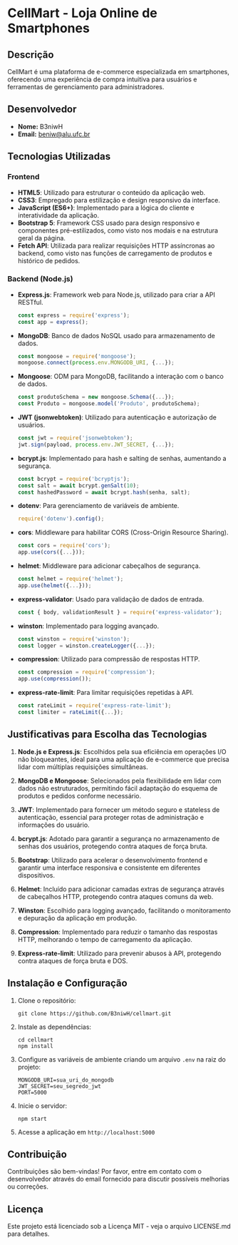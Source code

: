 # CellMart - Loja Online de Smartphones

## Descrição
CellMart é uma plataforma de e-commerce especializada em smartphones, oferecendo uma experiência de compra intuitiva para usuários e ferramentas de gerenciamento para administradores.

## Desenvolvedor
- **Nome:** B3niwH
- **Email:** beniw@alu.ufc.br

## Tecnologias Utilizadas

### Frontend
- **HTML5**: Utilizado para estruturar o conteúdo da aplicação web.
- **CSS3**: Empregado para estilização e design responsivo da interface.
- **JavaScript (ES6+)**: Implementado para a lógica do cliente e interatividade da aplicação.
- **Bootstrap 5**: Framework CSS usado para design responsivo e componentes pré-estilizados, como visto nos modais e na estrutura geral da página.
- **Fetch API**: Utilizada para realizar requisições HTTP assíncronas ao backend, como visto nas funções de carregamento de produtos e histórico de pedidos.

### Backend (Node.js)
- **Express.js**: Framework web para Node.js, utilizado para criar a API RESTful.
  ```javascript
  const express = require('express');
  const app = express();
  ```
- **MongoDB**: Banco de dados NoSQL usado para armazenamento de dados.
  ```javascript
  const mongoose = require('mongoose');
  mongoose.connect(process.env.MONGODB_URI, {...});
  ```
- **Mongoose**: ODM para MongoDB, facilitando a interação com o banco de dados.
  ```javascript
  const produtoSchema = new mongoose.Schema({...});
  const Produto = mongoose.model('Produto', produtoSchema);
  ```
- **JWT (jsonwebtoken)**: Utilizado para autenticação e autorização de usuários.
  ```javascript
  const jwt = require('jsonwebtoken');
  jwt.sign(payload, process.env.JWT_SECRET, {...});
  ```
- **bcrypt.js**: Implementado para hash e salting de senhas, aumentando a segurança.
  ```javascript
  const bcrypt = require('bcryptjs');
  const salt = await bcrypt.genSalt(10);
  const hashedPassword = await bcrypt.hash(senha, salt);
  ```
- **dotenv**: Para gerenciamento de variáveis de ambiente.
  ```javascript
  require('dotenv').config();
  ```
- **cors**: Middleware para habilitar CORS (Cross-Origin Resource Sharing).
  ```javascript
  const cors = require('cors');
  app.use(cors({...}));
  ```
- **helmet**: Middleware para adicionar cabeçalhos de segurança.
  ```javascript
  const helmet = require('helmet');
  app.use(helmet({...}));
  ```
- **express-validator**: Usado para validação de dados de entrada.
  ```javascript
  const { body, validationResult } = require('express-validator');
  ```
- **winston**: Implementado para logging avançado.
  ```javascript
  const winston = require('winston');
  const logger = winston.createLogger({...});
  ```
- **compression**: Utilizado para compressão de respostas HTTP.
  ```javascript
  const compression = require('compression');
  app.use(compression());
  ```
- **express-rate-limit**: Para limitar requisições repetidas à API.
  ```javascript
  const rateLimit = require('express-rate-limit');
  const limiter = rateLimit({...});
  ```

## Justificativas para Escolha das Tecnologias

1. **Node.js e Express.js**: Escolhidos pela sua eficiência em operações I/O não bloqueantes, ideal para uma aplicação de e-commerce que precisa lidar com múltiplas requisições simultâneas.

2. **MongoDB e Mongoose**: Selecionados pela flexibilidade em lidar com dados não estruturados, permitindo fácil adaptação do esquema de produtos e pedidos conforme necessário.

3. **JWT**: Implementado para fornecer um método seguro e stateless de autenticação, essencial para proteger rotas de administração e informações do usuário.

4. **bcrypt.js**: Adotado para garantir a segurança no armazenamento de senhas dos usuários, protegendo contra ataques de força bruta.

5. **Bootstrap**: Utilizado para acelerar o desenvolvimento frontend e garantir uma interface responsiva e consistente em diferentes dispositivos.

6. **Helmet**: Incluído para adicionar camadas extras de segurança através de cabeçalhos HTTP, protegendo contra ataques comuns da web.

7. **Winston**: Escolhido para logging avançado, facilitando o monitoramento e depuração da aplicação em produção.

8. **Compression**: Implementado para reduzir o tamanho das respostas HTTP, melhorando o tempo de carregamento da aplicação.

9. **Express-rate-limit**: Utilizado para prevenir abusos à API, protegendo contra ataques de força bruta e DOS.

## Instalação e Configuração

1. Clone o repositório:
   ```
   git clone https://github.com/B3niwH/cellmart.git
   ```

2. Instale as dependências:
   ```
   cd cellmart
   npm install
   ```

3. Configure as variáveis de ambiente criando um arquivo `.env` na raiz do projeto:
   ```
   MONGODB_URI=sua_uri_do_mongodb
   JWT_SECRET=seu_segredo_jwt
   PORT=5000
   ```

4. Inicie o servidor:
   ```
   npm start
   ```

5. Acesse a aplicação em `http://localhost:5000`

## Contribuição

Contribuições são bem-vindas! Por favor, entre em contato com o desenvolvedor através do email fornecido para discutir possíveis melhorias ou correções.

## Licença

Este projeto está licenciado sob a Licença MIT - veja o arquivo LICENSE.md para detalhes.

